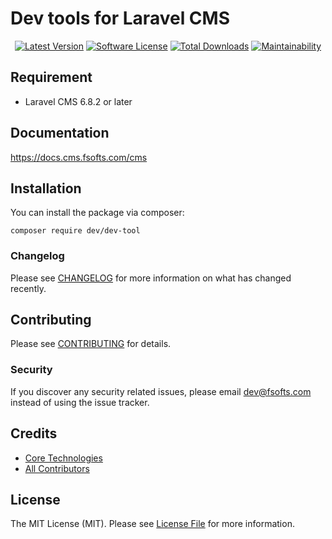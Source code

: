 # Dev tools for Laravel CMS

<p align="center">
    <a href="https://packagist.org/packages/vswb/dev-tool"><img src="https://img.shields.io/packagist/v/vswb/dev-tool.svg?style=flat-square" alt="Latest Version"></a>
    <a href="/LICENSE"><img src="https://img.shields.io/badge/license-MIT-brightgreen.svg?style=flat-square" alt="Software License"></a>
    <a href="https://packagist.org/packages/vswb/dev-tool"><img src="https://img.shields.io/packagist/dt/vswb/dev-tool.svg?style=flat-square" alt="Total Downloads"></a>
    <a href="https://codeclimate.com/github/vswb/dev-tool/maintainability"><img src="https://api.codeclimate.com/v1/badges/a6e4612307e3b3bf8252/maintainability" alt="Maintainability"></a>
</p>

## Requirement

- Laravel CMS 6.8.2 or later

## Documentation

https://docs.cms.fsofts.com/cms

## Installation

You can install the package via composer:

```shell
composer require dev/dev-tool
```

### Changelog

Please see [CHANGELOG](CHANGELOG.md) for more information on what has changed recently.

## Contributing

Please see [CONTRIBUTING](CONTRIBUTING.md) for details.

### Security

If you discover any security related issues, please email dev@fsofts.com instead of using the issue tracker.

## Credits

- [Core Technologies](https://cms.fsofts.com)
- [All Contributors](../../contributors)

## License

The MIT License (MIT). Please see [License File](LICENSE) for more information.
